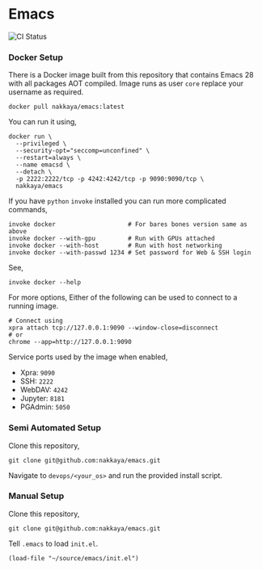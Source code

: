 # Emacs 

![CI Status](https://github.com/nakkaya/emacs/actions/workflows/main.yml/badge.svg)

### Docker Setup

There is a Docker image built from this repository that contains Emacs
28 with all packages AOT compiled. Image runs as user `core` replace
your username as required.

    docker pull nakkaya/emacs:latest

You can run it using,

    docker run \
	  --privileged \
	  --security-opt="seccomp=unconfined" \
	  --restart=always \
	  --name emacsd \
	  --detach \
	  -p 2222:2222/tcp -p 4242:4242/tcp -p 9090:9090/tcp \
	  nakkaya/emacs

If you have `python` `invoke` installed you can run more complicated
commands,

    invoke docker                    # For bares bones version same as above
	invoke docker --with-gpu         # Run with GPUs attached
    invoke docker --with-host        # Run with host networking
    invoke docker --with-passwd 1234 # Set password for Web & SSH login

See,

    invoke docker --help

For more options, Either of the following can be used to connect to a
running image.

    # Connect using
    xpra attach tcp://127.0.0.1:9090 --window-close=disconnect
    # or
    chrome --app=http://127.0.0.1:9090

Service ports used by the image when enabled,

 - Xpra: `9090`
 - SSH: `2222`
 - WebDAV: `4242`
 - Jupyter: `8181`
 - PGAdmin: `5050`

### Semi Automated Setup

Clone this repository,

	git clone git@github.com:nakkaya/emacs.git

Navigate to `devops/<your_os>` and run the provided install script.

### Manual Setup

Clone this repository,

	git clone git@github.com:nakkaya/emacs.git
	
Tell ```.emacs``` to load ```init.el```.

	(load-file "~/source/emacs/init.el")
